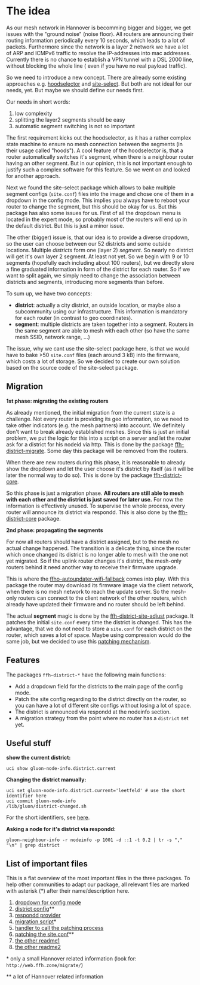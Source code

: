 The idea
========

As our mesh network in Hannover is becomming bigger and bigger, we get issues
with the "ground noise" (noise floor). All routers are announcing their routing information
periodically every 10 seconds, which leads to a lot of packets. Furthermore since
the network is a layer 2 network we have a lot of ARP and ICMPv6 traffic to
resolve the IP-addresses into mac addresses. Currently there is no chance to
establish a VPN tunnel with a DSL 2000 line, without blocking the whole line (
even if you have no real payload traffic).

So we need to introduce a new concept. There are already some existing
approaches e.g. [hoodselector](https://github.com/freifunk-gluon/gluon/pull/997)
and [site-select](https://github.com/freifunk-gluon/gluon/pull/1003). But both
are not ideal for our needs, yet. But maybe we should define our needs first.

Our needs in short words:
1. low complexity
2. splitting the layer2 segments should be easy
3. automatic segment switching is not so important

The first requirement kicks out the hoodselector, as it has a rather complex
state machine to ensure no mesh connection between the segments (in their
usage called "hoods"). A cool feature of the hoodselector is, that a router
automatically switches it's segment, when there is a neighbour router having
an other segment. But in our opinion, this is not important enough to justify
such a complex software for this feature. So we went on and looked for another
approach.

Next we found the site-select package which allows to bake multiple segment
configs (`site.conf`) files into the image and chose one of them in a dropdown
in the config mode. This implies you always have to reboot your router to change
the segment, but this should be okay for us. But this package has also some
issues for us. First of all the dropdown menu is located in the expert mode, so
probably most of the routers will end up in the default district. But this is
just a minor issue.

The other (bigger) issue is, that our idea is to provide a diverse dropdown, so
the user can choose between our 52 districts and some outside locations. Multiple
*districts* form one (layer 2) *segment*. So nearly no district will get it's own
layer 2 segment. At least not yet. So we begin with 9 or 10 segments (hopefully 
each including about 100 routers), but we directly store a fine graduated
information in form of the district for each router. So if we want to split again,
we simply need to change the association between districts and segments, introducing
more segments than before.

To sum up, we have two concepts:
- **district**: actually a city district, an outside location, or maybe also a
  subcommunity using our infrastructure. This information is mandatory for each
  router (in contrast to geo coordinates).
- **segment**: multiple districts are taken together into a segment. Routers in the
  same segment are able to mesh with each other (so have the same mesh SSID,
  network range, ...)

The issue, why we cant use the site-select package here, is that we would have
to bake >50 `site.conf` files (each around 3 kB) into the firmware, which costs
a lot of storage. So we decided to create our own solution based on the source
code of the site-select package.

Migration
---------

**1st phase: migrating the existing routers**

As already mentioned, the initial migration from the current state is a
challenge. Not every router is providing its geo information, so we need to take
other indicators (e.g. the mesh partners) into account. We definitely don't want
to break already established meshes. Since this is just an initial problem, we
put the logic for this into a script on a server and let the router ask for a
district for his nodeid via http. This is done by the package
[ffh-district-migrate](https://github.com/freifunkh/ffh-packages/tree/master/ffh-district-migrate).
Some day this package will be removed from the routers.

When there are new routers during this phase, it is reasonable to already show
the dropdown and let the user choose it's district by itself (as it will be
later the normal way to do so). This is done by the package
[ffh-district-core](https://github.com/freifunkh/ffh-packages/tree/master/ffh-district-core).

So this phase is just a migration phase. **All routers are still able to mesh with
each other and the district is just saved for later use.** For now the information
is effectively unused. To supervise the whole process, every router will
announce its district via respondd. This is also done by the
[ffh-district-core](https://github.com/freifunkh/ffh-packages/tree/master/ffh-district-core)
package.

**2nd phase: propagating the segments**

For now all routers should have a district assigned, but to the mesh no actual change happened.
The transition is a delicate thing, since the router which once
changed its district is no longer able to mesh with the one not yet migrated. So
if the uplink router changes it's district, the mesh-only routers behind it need another
way to receive their firmware upgrade.

This is where the [ffho-autoupdater-wifi-fallback](https://git.c3pb.de/freifunk-pb/ffho-packages/tree/master/ffho/ffho-autoupdater-wifi-fallback)
comes into play. With this package the router may download its firmware image
via the client network, when there is no mesh network to reach the update server.
So the mesh-only routers can connect to the client network of the other routers,
which already have updated their firmware and no router should be left behind.

The actual **segment** magic is done by the
[ffh-district-site-adjust](https://github.com/freifunkh/ffh-packages/tree/master/ffh-district-site-adjust)
package. It patches the initial `site.conf` every time the district is changed.
This has the advantage, that we do not need to store a `site.conf` for each
district on the router, which saves a lot of space. Maybe using compression would
do the same job, but we decided to use this
[patching mechanism](https://github.com/freifunkh/ffh-packages/blob/master/ffh-district-site-adjust/files/lib/gluon/upgrade/002-adjust-site-config).


Features
--------

The packages `ffh-district-*` have the following main functions:
- Add a dropdown field for the districts to the main page of the config mode.
- Patch the site config regarding to the district directly on the router, so
  you can have a lot of different site configs without losing a lot of space.
- The district is announced via respondd at the nodeinfo section.
- A migration strategy from the point where no router has a `district` set yet.


Useful stuff
------------

**show the current district:**
``` shell
uci show gluon-node-info.district.current
```

**Changing the district manually:**
``` shell
uci set gluon-node-info.district.current='leetfeld' # use the short identifier here
uci commit gluon-node-info
/lib/gluon/district-changed.sh
```

For the short identifiers, see [here](https://github.com/freifunkh/ffh-packages/blob/master/ffh-district-core/files/usr/lib/lua/gluon/districts.lua).

**Asking a node for it's district via respondd:**

``` shell
gluon-neighbour-info -r nodeinfo -p 1001 -d ::1 -t 0.2 | tr -s "," "\n" | grep district
```

List of important files
-----------------------

This is a flat overview of the most important files in the three packages. To
help other communities to adapt our package, all relevant files are marked with
asterisk (\*) after their name/description here.

1. [dropdown for config mode](https://github.com/freifunkh/ffh-packages/blob/master/ffh-district-core/files/lib/gluon/config-mode/wizard/0200-site-adjust.lua)
2. [district config](https://github.com/freifunkh/ffh-packages/blob/master/ffh-district-core/files/usr/lib/lua/gluon/districts.lua)\*\*
3. [respondd provider](https://github.com/freifunkh/ffh-packages/blob/master/ffh-district-core/src/respondd.c)
4. [migration script](https://github.com/freifunkh/ffh-packages/blob/master/ffh-district-migrate/files/lib/gluon/district-migrate)\*
5. [handler to call the patching process](https://github.com/freifunkh/ffh-packages/blob/master/ffh-district-site-adjust/files/lib/gluon/district-changed.d/site-upgrade)
6. [patching the site.conf](https://github.com/freifunkh/ffh-packages/blob/master/ffh-district-site-adjust/files/lib/gluon/upgrade/002-adjust-site-config)\*\*
7. [the other readme1](https://github.com/freifunkh/ffh-packages/blob/master/ffh-district-migrate/README.md)
8. [the other readme2](https://github.com/freifunkh/ffh-packages/blob/master/ffh-district-site-adjust/README.md)

\* only a small Hannover related information (look for: `http://web.ffh.zone/migrate/`)

\*\* a lot of Hannover related information

